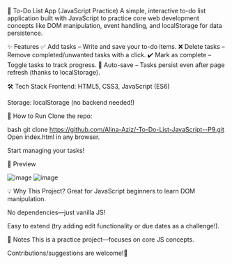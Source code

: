 📝 To-Do List App (JavaScript Practice)
A simple, interactive to-do list application built with JavaScript to practice core web development concepts like DOM manipulation, event handling, and localStorage for data persistence.

✨ Features
✅ Add tasks – Write and save your to-do items.
❌ Delete tasks – Remove completed/unwanted tasks with a click.
✔️ Mark as complete – Toggle tasks to track progress.
💾 Auto-save – Tasks persist even after page refresh (thanks to localStorage).

🛠️ Tech Stack
Frontend: HTML5, CSS3, JavaScript (ES6)

Storage: localStorage (no backend needed!)

🚀 How to Run
Clone the repo:

bash
git clone https://github.com/Alina-Aziz/-To-Do-List-JavaScript--P9.git
Open index.html in any browser.

Start managing your tasks!

📸 Preview

![image](https://github.com/user-attachments/assets/403308f7-3b2e-4454-88c0-20936e305b17)
![image](https://github.com/user-attachments/assets/9f3a4462-9458-47f6-9b04-2e129035505a)

💡 Why This Project?
Great for JavaScript beginners to learn DOM manipulation.

No dependencies—just vanilla JS!

Easy to extend (try adding edit functionality or due dates as a challenge!).

📌 Notes
This is a practice project—focuses on core JS concepts.

Contributions/suggestions are welcome!🚀
